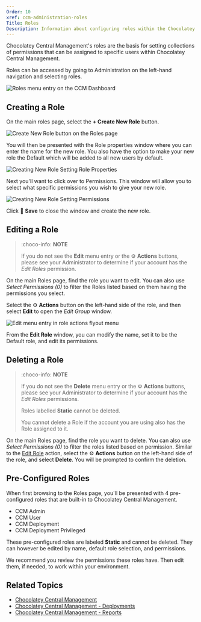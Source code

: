 ```yaml
---
Order: 10
xref: ccm-administration-roles
Title: Roles
Description: Information about configuring roles within the Chocolatey Central Management Administration section
---
```


Chocolatey Central Management's roles are the basis for setting collections of permissions that can be assigned to specific users within Chocolatey Central Management.

Roles can be accessed by going to Administration on the left-hand navigation and selecting roles.

![Roles menu entry on the CCM Dashboard](/assets/images/ccm-playwright/dashboard/left-menu-nested-roles.png)

## Creating a Role

On the main roles page, select the **+ Create New Role** button.

![Create New Role button on the Roles page](/assets/images/ccm-playwright/administration/roles/button-create-new-role.png)

You will then be presented with the Role properties window where you can enter the name for the new role. You also have the option to make your new role the Default which will be added to all new users by default.

![Creating New Role Setting Role Properties](/assets/images/ccm-playwright/administration/roles/modal-new-role-tab-role.png)

Next you'll want to click over to Permissions. This window will allow you to select what specific permissions you wish to give your new role.

![Creating New Role Setting Permissions](/assets/images/ccm-playwright/administration/roles/modal-new-role-tab-permissions.png)

Click :floppy_disk: **Save** to close the window and create the new role.

## Editing a Role

> :choco-info: **NOTE**
>
> If you do not see the **Edit** menu entry or the :gear: **Actions** buttons, please see your Administrator to determine if your account has the _Edit Roles_ permission.

On the main Roles page, find the role you want to edit.
You can also use _Select Permissions (0)_ to filter the Roles listed based on them having the permissions you select.

Select the :gear: **Actions** button on the left-hand side of the role, and then select **Edit** to open the _Edit Group_ window.

![Edit menu entry in role actions flyout menu](/assets/images/ccm-playwright/administration/roles/table-row-button-action-dropdown-menu-edit.png)

From the **Edit Role** window, you can modify the name, set it to be the Default role, and edit its permissions.

## Deleting a Role

> :choco-info: **NOTE**
>
> If you do not see the **Delete** menu entry or the :gear: **Actions** buttons, please see your Administrator to determine if your account has the _Edit Roles_ permissions.
>
> Roles labelled **Static** cannot be deleted.
>
> You cannot delete a Role if the account you are using also has the Role assigned to it.

On the main Roles page, find the role you want to delete. You can also use _Select Permissions (0)_ to filter the roles listed based on permission. Similar to the [Edit Role](#editing-a-role) action, select the :gear: **Actions** button on the left-hand side of the role, and select **Delete**. You will be prompted to confirm the deletion.

## Pre-Configured Roles

When first browsing to the Roles page, you'll be presented with 4 pre-configured roles that are built-in to Chocolatey Central Management.

* CCM Admin
* CCM User
* CCM Deployment
* CCM Deployment Privileged

These pre-configured roles are labeled **Static** and cannot be deleted. They can however be edited by name, default role selection, and permissions.

We recommend you review the permissions these roles have. Then edit them, if needed, to work within your environment.

## Related Topics

* [Chocolatey Central Management](xref:central-management)
* [Chocolatey Central Management - Deployments](xref:ccm-deployments)
* [Chocolatey Central Management - Reports](xref:ccm-reports)
